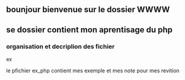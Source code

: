 ## bounjour bienvenue sur le dossier WWWW

## se dossier contient mon aprentisage du php

### organisation et decriplion des fichier

ex

le pfichier ex_php contient mes exemple et mes note pour mes revition
